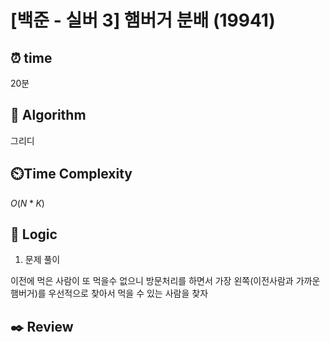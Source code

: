# [백준 - 실버 3] 햄버거 분배 (19941)

## ⏰  **time**

20분

## :pushpin: **Algorithm**

그리디

## ⏲️**Time Complexity**

$O(N*K)$

## :round_pushpin: **Logic**
1. 문제 풀이

이전에 먹은 사람이 또 먹을수 없으니 방문처리를 하면서 가장 왼쪽(이전사람과 가까운 햄버거)를 우선적으로 찾아서 먹을 수 있는 사람을 찾자

## :black_nib: **Review**